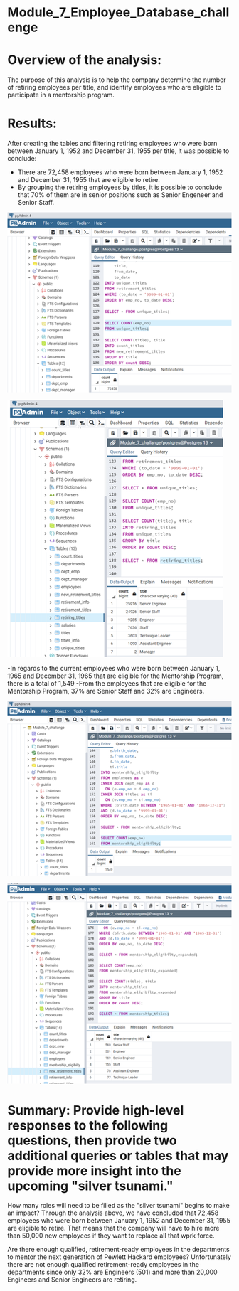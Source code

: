 # Module_7_Employee_Database_challenge

# Overview of the analysis: 
The purpose of this analysis is to help the company determine the number of retiring employees per title, and identify employees who are eligible to participate in a mentorship program.


# Results: 
  After creating the tables and filtering retiring employees who were born between January 1, 1952 and December 31, 1955 per title, it was possible to conclude:
  - There are 72,458 employees who were born between January 1, 1952 and December 31, 1955 that are eligible to retire.
  - By grouping the retiring employees by titles, it is possible to conclude that 70% of them are in senior positions such as Senior Engeneer and Senior Staff.


  ![alt text](https://github.com/taiberkeley/Module_7_Employee_Database_challenge/blob/main/Total%20retiring.png)
  
  ![alt text](https://github.com/taiberkeley/Module_7_Employee_Database_challenge/blob/main/Retiring%20by%20title.png)
  
  -In regards to the current employees who were born between January 1, 1965 and December 31, 1965 that are eligible for the Mentorship Program, there is a total of 1,549
  -From the employees that are eligible for the Mentorship Program, 37% are Senior Staff and 32% are Engineers.
  
  ![alt text](https://github.com/taiberkeley/Module_7_Employee_Database_challenge/blob/main/Mentorship.png)
  
  ![alt text](https://github.com/taiberkeley/Module_7_Employee_Database_challenge/blob/main/mentorshipbytitle.png)


# Summary: Provide high-level responses to the following questions, then provide two additional queries or tables that may provide more insight into the upcoming "silver tsunami."
How many roles will need to be filled as the "silver tsunami" begins to make an impact?
  Through the analysis above, we have concluded that 72,458 employees who were born between January 1, 1952 and December 31, 1955 are eligible to retire. That means that the company will have to hire more than 50,000 new employees if they want to replace all that wprk force.
  
Are there enough qualified, retirement-ready employees in the departments to mentor the next generation of Pewlett Hackard employees?
  Unfortunately there are not enough qualified retirement-ready employees in the departments since only 32% are Engineers (501) and more than 20,000 Engineers and Senior Engineers are retiring. 
